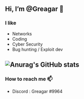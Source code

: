 ## Hi, I’m @Greagar 👋

### I like

- Networks
- Coding 
- Cyber Security
- Bug hunting / Exploit dev

![Anurag's GitHub stats](https://github-readme-stats.vercel.app/api?username=Greagar)
---

### How to reach me 📫

- Discord : Greagar #9964


